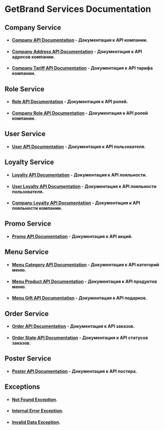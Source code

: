 # GetBrand Services Documentation

## Company Service

- #### [Company API Documentation](https://github.com/daniil-lab/getbrand-services-docs/blob/main/Company/Company.md) - Документация к API компании.
- #### [Company Address API Documentation](https://github.com/daniil-lab/GetBrand-Services-Docs/blob/main/Company/CompanyAddress.md) - Документация к API адресов компании.
- #### [Company Tariff API Documentation](https://github.com/daniil-lab/GetBrand-Services-Docs/blob/main/Company/CompanyTariff.md) - Документация к API тарифа компании.

## Role Service

- #### [Role API Documentation](https://github.com/daniil-lab/getbrand-services-docs/blob/main/Role/Role.md) - Документация к API ролей.
- #### [Company Role API Documentation](https://github.com/daniil-lab/GetBrand-Services-Docs/blob/main/Role/CompanyRole.md) - Документация к API ролей компании.

## User Service

- #### [User API Documentation](https://github.com/daniil-lab/getbrand-services-docs/blob/main/User/User.md) - Документация к API пользователя.

## Loyalty Service

- #### [Loyalty API Documentation](https://github.com/daniil-lab/getbrand-services-docs/blob/main/Loyalty/oyalty.md) - Документация к API лояльности.
- #### [User Loyalty API Documentation](https://github.com/daniil-lab/getbrand-services-docs/blob/main/Loyalty/UserLoyalty.md) - Документация к API лояльности пользователя.
- #### [Company Loyalty API Documentation](https://github.com/daniil-lab/getbrand-services-docs/blob/main/Loyalty/CompanyLoyalty.md) - Документация к API лояльности компании.

## Promo Service

- #### [Promo API Documentation](https://github.com/daniil-lab/getbrand-services-docs/blob/main/Promo/Promo.md) - Документация к API акций.

## Menu Service

- #### [Menu Category API Documentation](https://github.com/daniil-lab/getbrand-services-docs/blob/main/Menu/Category.md) - Документация к API категорий меню.
- #### [Menu Product API Documentation](https://github.com/daniil-lab/getbrand-services-docs/blob/main/Menu/Product.md) - Документация к API продуктов меню.
- #### [Menu Gift API Documentation](https://github.com/daniil-lab/getbrand-services-docs/blob/main/Menu/Gift.md) - Документация к API подарков.

## Order Service

- #### [Order API Documentation](https://github.com/daniil-lab/getbrand-services-docs/blob/main/Order/Order.md) - Документация к API заказов.
- #### [Order State API Documentation](https://github.com/daniil-lab/getbrand-services-docs/blob/main/Order/OrderState.md) - Документация к API статусов заказов.

## Poster Service

- #### [Poster API Documentation](https://github.com/daniil-lab/getbrand-services-docs/blob/main/Poster/Poster.md) - Документация к API постера.

## Exceptions

- #### [Not Found Exception](https://github.com/daniil-lab/getbrand-services-docs/blob/main/Exceptions/NotFoundException.md).
- #### [Internal Error Exception](https://github.com/daniil-lab/getbrand-services-docs/blob/main/Exceptions/InternalErrorException.md).
- #### [Invalid Data Exception](https://github.com/daniil-lab/getbrand-services-docs/blob/main/Exceptions/InvalidDataException.md).

